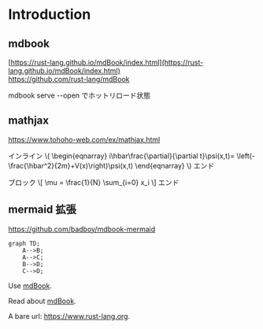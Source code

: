 # Introduction


## mdbook
[https://rust-lang.github.io/mdBook/index.html](https://rust-lang.github.io/mdBook/index.html)  
<https://github.com/rust-lang/mdBook>

mdbook serve --open でホットリロード状態

## mathjax
<https://www.tohoho-web.com/ex/mathjax.html>

インライン
\\(
\begin{eqnarray}
  i\hbar\frac{\partial}{\partial t}\psi(x,t)=
  \left(-\frac{\hbar^2}{2m}+V(x)\right)\psi(x,t)
\end{eqnarray}
\\)
エンド

ブロック
\\[ \mu = \frac{1}{N} \sum_{i=0} x_i \\]
エンド


## mermaid 拡張
<https://github.com/badboy/mdbook-mermaid>

```mermaid
graph TD;
    A-->B;
    A-->C;
    B-->D;
    C-->D;
```

Use [mdBook](https://github.com/rust-lang/mdBook). 

Read about [mdBook](mdBook.md).

A bare url: <https://www.rust-lang.org>.
